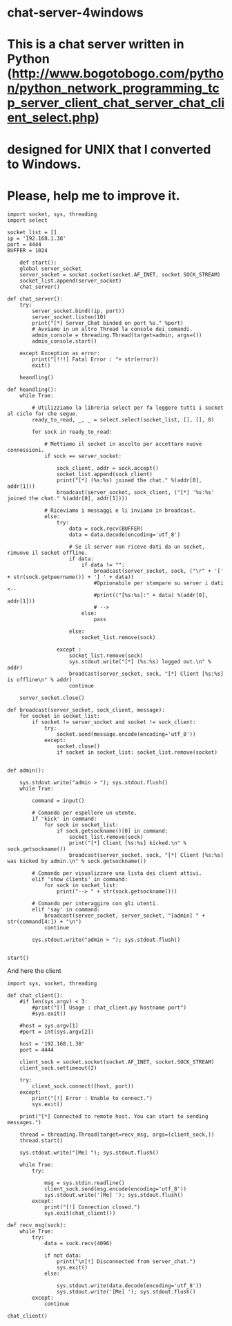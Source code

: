 # chat-server-4windows
# This is a chat server written in Python (http://www.bogotobogo.com/python/python_network_programming_tcp_server_client_chat_server_chat_client_select.php) 
# designed for UNIX that I converted to Windows. 
# Please, help me to improve it.

	import socket, sys, threading
	import select

	socket_list = []
	ip = '192.168.1.38'
	port = 4444
	BUFFER = 1024

		def start():
    	global server_socket
    	server_socket = socket.socket(socket.AF_INET, socket.SOCK_STREAM)
    	socket_list.append(server_socket)
    	chat_server()

	def chat_server():
    	try:
        	server_socket.bind((ip, port))
        	server_socket.listen(10)
        	print("[*] Server_Chat binded on port %s." %port)
        	# Avviamo in un altro Thread la console dei comandi.
        	admin_console = threading.Thread(target=admin, args=())
        	admin_console.start()
    
    	except Exception as error:
        	print("[!!!] Fatal Error : "+ str(error))
        	exit()
    
    	heandling()
               
	def heandling():
    	while True:
        
        	# Utilizziamo la libreria select per fa leggere tutti i socket al ciclo for che segue.
        	ready_to_read, _, _ = select.select(socket_list, [], [], 0)
        
        	for sock in ready_to_read:
            
            	# Mettiamo il socket in ascolto per accettare nuove connessioni.
            	if sock == server_socket:
                
                	sock_client, addr = sock.accept()
                	socket_list.append(sock_client)
                	print("[*] (%s:%s) joined the chat." %(addr[0], addr[1]))
                	broadcast(server_socket, sock_client, ("[*] '%s:%s' joined the chat." %(addr[0], addr[1])))
            
            	# Riceviamo i messaggi e li inviamo in broadcast.
            	else:
                	try:
                    	data = sock.recv(BUFFER)
                    	data = data.decode(encoding='utf_8')
                   
                    	# Se il server non riceve dati da un socket, rimuove il socket offline.
                    	if data: 
                        	if data != "":
                            	broadcast(server_socket, sock, ("\r" + '[' + str(sock.getpeername()) + '] ' + data))
                            	#Opzionabile per stampare su server i dati <--
                            	#print(("[%s:%s]:" + data) %(addr[0], addr[1]))
                            	# -->
                        	else:
                            	pass
                                                
                    	else:
                        	socket_list.remove(sock)
                
                	except :
                    	socket_list.remove(sock)
                    	sys.stdout.write("[*] (%s:%s) logged out.\n" % addr)
                    	broadcast(server_socket, sock, "[*] Client [%s:%s] is offline\n" % addr)              
                    	continue
    
    	server_socket.close()
     
	def broadcast(server_socket, sock_client, message):
    	for socket in socket_list:
        	if socket != server_socket and socket != sock_client:
            	try:
                	socket.send(message.encode(encoding='utf_8'))
            	except:
                	socket.close()
                	if socket in socket_list: socket_list.remove(socket)


	def admin():
    
    	sys.stdout.write("admin > "); sys.stdout.flush()
    	while True:
        
        	command = input()
        
        	# Comando per espellere un utente.
        	if 'kick' in command:
            	for sock in socket_list:
                	if sock.getsockname()[0] in command:
                    	socket_list.remove(sock)
                    	print("[*] Client [%s:%s] kicked.\n" % sock.getsockname())
                    	broadcast(server_socket, sock, "[*] Client [%s:%s] was kicked by admin.\n" % sock.getsockname())    
        
        	# Comando per visualizzare una lista dei client attivi.
        	elif 'show clients' in command:
            	for sock in socket_list:
                	print("--> " + str(sock.getsockname()))
        
        	# Comando per interaggire con gli utenti.
        	elif 'say' in command:
            	broadcast(server_socket, server_socket, "[admin] " + str(command[4:]) + "\n")
            	continue    
        
        	sys.stdout.write("admin > "); sys.stdout.flush()
    

	start()

And here the client

	import sys, socket, threading

	def chat_client():
    	#if len(sys.argv) < 3:
        	#print("[!] Usage : chat_client.py hostname port")
        	#sys.exit()
    
    	#host = sys.argv[1]
    	#port = int(sys.argv[2])
    
    	host = '192.168.1.38'
    	port = 4444
    
    	client_sock = socket.socket(socket.AF_INET, socket.SOCK_STREAM)
    	client_sock.settimeout(2)
    
    	try:
        	client_sock.connect((host, port))
    	except:
        	print("[!] Error : Unable to connect.")
        	sys.exit()
    
    	print("[*] Connected to remote host. You can start to sending messages.")
    
    	thread = threading.Thread(target=recv_msg, args=(client_sock,))
    	thread.start()
    
    	sys.stdout.write("[Me] "); sys.stdout.flush()
    
    	while True:
        	try:
            
            	msg = sys.stdin.readline()
            	client_sock.send(msg.encode(encoding='utf_8'))
            	sys.stdout.write('[Me] '); sys.stdout.flush() 
        	except:        
            	print("[!] Connection closed.")
            	sys.exit(chat_client())

	def recv_msg(sock):
    	while True:
        	try:
            	data = sock.recv(4096)

            	if not data:
                	print("\n[!] Disconnected from server_chat.")
                	sys.exit()
            	else:
               
                	sys.stdout.write(data.decode(encoding='utf_8'))
                	sys.stdout.write('[Me] '); sys.stdout.flush()
        	except:
            	continue

	chat_client()
